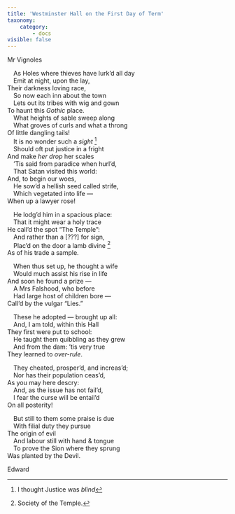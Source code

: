 ```yaml
---
title: 'Westminster Hall on the First Day of Term'
taxonomy:
    category:
        - docs
visible: false
---
```


<div class="author">Mr Vignoles</div>
  
&emsp;As Holes where thieves have lurk’d all day  
&emsp;Emit at night, upon the lay,  
Their darkness loving race,  
&emsp;So now each inn about the town  
&emsp;Lets out its tribes with wig and gown  
To haunt this *Gothic* place.  
&emsp;What heights of sable sweep along  
&emsp;What groves of curls and what a throng  
Of little dangling tails!  
&emsp;It is no wonder such a *sight* [^1]  
&emsp;Should oft put justice in a fright  
And make *her drop* her scales  
&emsp;’Tis said from paradice when hurl’d,  
&emsp;That Satan visited this world:  
And, to begin our woes,  
&emsp;He sow’d a hellish seed called strife,  
&emsp;Which vegetated into life —  
When up a lawyer rose!  

&emsp;He lodg’d him in a spacious place:  
&emsp;That it might wear a holy trace  
He call’d the spot “The Temple”:  
&emsp;And rather than a <span data-tippy="Illegible" class="red">[???]</span> for sign,  
&emsp;Plac’d on the door a lamb divine [^2]  
As of his trade a sample.  
  
&emsp;When thus set up, he thought a wife  
&emsp;Would much assist his rise in life  
And soon he found a prize —  
&emsp;A Mrs Falshood, who before  
&emsp;Had large host of children bore —  
Call’d by the vulgar “Lies.”  
  
&emsp;These he adopted — brought up all:  
&emsp;And, I am told, within this Hall  
They first were put to school:  
&emsp;He taught them quibbling as they grew  
&emsp;And from the dam: ’tis very true  
They learned to *over-rule*.  

&emsp;They cheated, prosper’d, and increas’d;  
&emsp;Nor has their population ceas’d,  
As you may here descry:  
&emsp;And, as the issue has not fail’d,  
&emsp;I fear the curse will be entail’d  
On all posterity!  
  
&emsp;But still to them some praise is due  
&emsp;With filial duty they pursue  
The origin of evil  
&emsp;And labour still with hand & tongue  
&emsp;To prove the Sion where they sprung  
Was planted by the Devil.  
  
Edward  
  
  
[^1]: I thought Justice was *blind*  
  
[^2]: Society of the Temple.